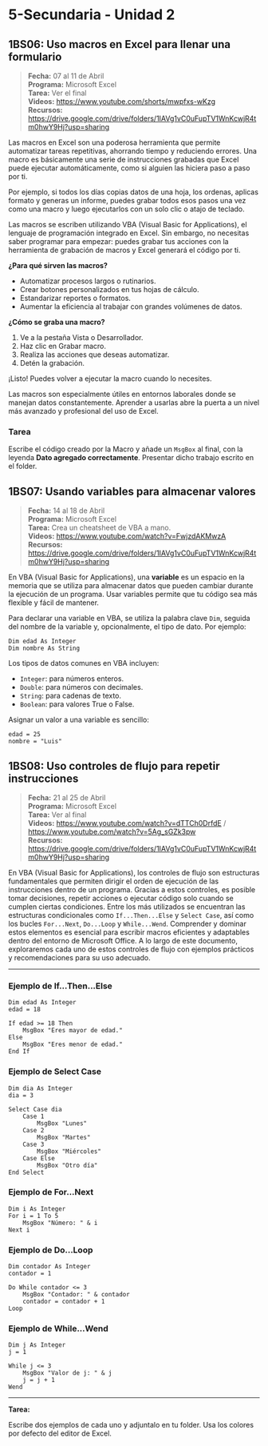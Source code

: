 # 5-Secundaria - Unidad 2

## 1BS06: Uso macros en Excel para llenar una formulario

> <i class="bi bi-calendar"></i> **Fecha:** 07 al 11 de Abril<br><i class="bi bi-laptop"></i> **Programa:** Microsoft Excel<br><i class="bi bi-clipboard-check"></i> **Tarea:** Ver el final<br><i class="bi bi-youtube txt-red"></i> **Videos:** https://www.youtube.com/shorts/mwpfxs-wKzg<br> <i class="bi bi-backpack"></i> **Recursos:** https://drive.google.com/drive/folders/1IAVg1vC0uFupTV1WnKcwjR4tm0hwY9Hj?usp=sharing

Las macros en Excel son una poderosa herramienta que permite automatizar tareas repetitivas, ahorrando tiempo y reduciendo errores. Una macro es básicamente una serie de instrucciones grabadas que Excel puede ejecutar automáticamente, como si alguien las hiciera paso a paso por ti.

Por ejemplo, si todos los días copias datos de una hoja, los ordenas, aplicas formato y generas un informe, puedes grabar todos esos pasos una vez como una macro y luego ejecutarlos con un solo clic o atajo de teclado.

Las macros se escriben utilizando VBA (Visual Basic for Applications), el lenguaje de programación integrado en Excel. Sin embargo, no necesitas saber programar para empezar: puedes grabar tus acciones con la herramienta de grabación de macros y Excel generará el código por ti.

**¿Para qué sirven las macros?**

- Automatizar procesos largos o rutinarios.
- Crear botones personalizados en tus hojas de cálculo.
- Estandarizar reportes o formatos.
- Aumentar la eficiencia al trabajar con grandes volúmenes de datos.

**¿Cómo se graba una macro?**

1. Ve a la pestaña Vista o Desarrollador.
2. Haz clic en Grabar macro.
3. Realiza las acciones que deseas automatizar.
4. Detén la grabación.

¡Listo! Puedes volver a ejecutar la macro cuando lo necesites.

Las macros son especialmente útiles en entornos laborales donde se manejan datos constantemente. Aprender a usarlas abre la puerta a un nivel más avanzado y profesional del uso de Excel.

### Tarea

Escribe el código creado por la Macro y añade un `MsgBox` al final, con la leyenda **Dato agregado correctamente**. Presentar dicho trabajo escrito en el folder.

## 1BS07: Usando variables para almacenar valores

> <i class="bi bi-calendar"></i> **Fecha:** 14 al 18 de Abril<br><i class="bi bi-laptop"></i> **Programa:** Microsoft Excel<br><i class="bi bi-clipboard-check"></i> **Tarea:** Crea un cheatsheet de VBA a mano.<br><i class="bi bi-youtube txt-red"></i> **Videos:** https://www.youtube.com/watch?v=FwjzdAKMwzA<br> <i class="bi bi-backpack"></i> **Recursos:** https://drive.google.com/drive/folders/1IAVg1vC0uFupTV1WnKcwjR4tm0hwY9Hj?usp=sharing

En VBA (Visual Basic for Applications), una **variable** es un espacio en la memoria que se utiliza para almacenar datos que pueden cambiar durante la ejecución de un programa. Usar variables permite que tu código sea más flexible y fácil de mantener.

Para declarar una variable en VBA, se utiliza la palabra clave `Dim`, seguida del nombre de la variable y, opcionalmente, el tipo de dato. Por ejemplo:

```vba
Dim edad As Integer
Dim nombre As String
```

Los tipos de datos comunes en VBA incluyen:

- `Integer`: para números enteros.
- `Double`: para números con decimales.
- `String`: para cadenas de texto.
- `Boolean`: para valores True o False.

Asignar un valor a una variable es sencillo:

```vba
edad = 25
nombre = "Luis"
```
<div class="currentTheme">

## 1BS08: Uso controles de flujo para repetir instrucciones

> <i class="bi bi-calendar"></i> **Fecha:** 21 al 25 de Abril<br><i class="bi bi-laptop"></i> **Programa:** Microsoft Excel<br><i class="bi bi-clipboard-check"></i> **Tarea:** Ver al final<br><i class="bi bi-youtube txt-red"></i> **Videos:** https://www.youtube.com/watch?v=dTTCh0DrfdE / https://www.youtube.com/watch?v=5Ag_sGZk3pw<br> <i class="bi bi-backpack"></i> **Recursos:** https://drive.google.com/drive/folders/1IAVg1vC0uFupTV1WnKcwjR4tm0hwY9Hj?usp=sharing

En VBA (Visual Basic for Applications), los controles de flujo son estructuras fundamentales que permiten dirigir el orden de ejecución de las instrucciones dentro de un programa. Gracias a estos controles, es posible tomar decisiones, repetir acciones o ejecutar código solo cuando se cumplen ciertas condiciones. Entre los más utilizados se encuentran las estructuras condicionales como `If...Then...Else` y `Select Case`, así como los bucles `For...Next`, `Do...Loop` y `While...Wend`. Comprender y dominar estos elementos es esencial para escribir macros eficientes y adaptables dentro del entorno de Microsoft Office. A lo largo de este documento, exploraremos cada uno de estos controles de flujo con ejemplos prácticos y recomendaciones para su uso adecuado.

---

### Ejemplo de If...Then...Else
```vba
Dim edad As Integer
edad = 18

If edad >= 18 Then
    MsgBox "Eres mayor de edad."
Else
    MsgBox "Eres menor de edad."
End If
```

### Ejemplo de Select Case
```vba
Dim dia As Integer
dia = 3

Select Case dia
    Case 1
        MsgBox "Lunes"
    Case 2
        MsgBox "Martes"
    Case 3
        MsgBox "Miércoles"
    Case Else
        MsgBox "Otro día"
End Select
```

### Ejemplo de For...Next
```vba
Dim i As Integer
For i = 1 To 5
    MsgBox "Número: " & i
Next i
```

### Ejemplo de Do...Loop
```vba
Dim contador As Integer
contador = 1

Do While contador <= 3
    MsgBox "Contador: " & contador
    contador = contador + 1
Loop
```

### Ejemplo de While...Wend
```vba
Dim j As Integer
j = 1

While j <= 3
    MsgBox "Valor de j: " & j
    j = j + 1
Wend
```

---

**Tarea:**

Escribe dos ejemplos de cada uno y adjuntalo en tu folder. Usa los colores por defecto del editor de Excel.

</div>